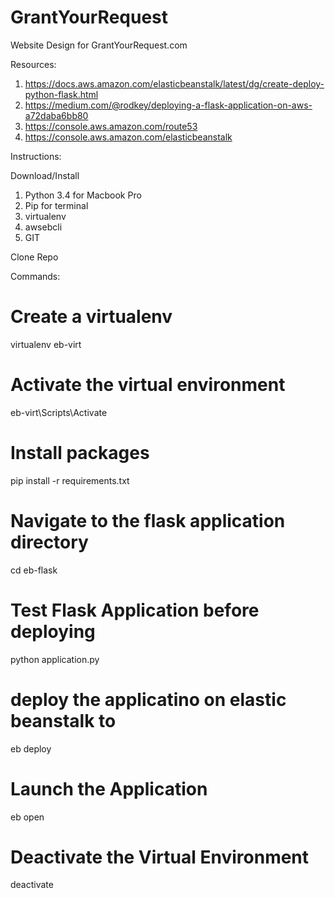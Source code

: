 # GrantYourRequest
Website Design for GrantYourRequest.com

Resources:
1) https://docs.aws.amazon.com/elasticbeanstalk/latest/dg/create-deploy-python-flask.html
2) https://medium.com/@rodkey/deploying-a-flask-application-on-aws-a72daba6bb80
3) https://console.aws.amazon.com/route53
4) https://console.aws.amazon.com/elasticbeanstalk

Instructions:

Download/Install
1) Python 3.4 for Macbook Pro
2) Pip for terminal
3) virtualenv
4) awsebcli
5) GIT

Clone Repo

Commands:
# Create a virtualenv
virtualenv eb-virt

# Activate the virtual environment
eb-virt\Scripts\Activate

# Install packages
pip install -r requirements.txt

# Navigate to the flask application directory
cd eb-flask

# Test Flask Application before deploying
python application.py

# deploy the applicatino on elastic beanstalk to 
eb deploy

# Launch the Application
eb open 

# Deactivate the Virtual Environment
deactivate